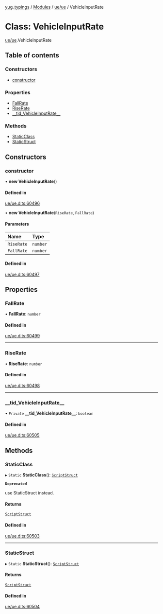 [yug_typings](../README.md) / [Modules](../modules.md) / [ue/ue](../modules/ue_ue.md) / VehicleInputRate

# Class: VehicleInputRate

[ue/ue](../modules/ue_ue.md).VehicleInputRate

## Table of contents

### Constructors

- [constructor](ue_ue.VehicleInputRate.md#constructor)

### Properties

- [FallRate](ue_ue.VehicleInputRate.md#fallrate)
- [RiseRate](ue_ue.VehicleInputRate.md#riserate)
- [\_\_tid\_VehicleInputRate\_\_](ue_ue.VehicleInputRate.md#__tid_vehicleinputrate__)

### Methods

- [StaticClass](ue_ue.VehicleInputRate.md#staticclass)
- [StaticStruct](ue_ue.VehicleInputRate.md#staticstruct)

## Constructors

### constructor

• **new VehicleInputRate**()

#### Defined in

[ue/ue.d.ts:60496](https://github.com/YugMetaverse/yug_typings/blob/25cad34/ue/ue.d.ts#L60496)

• **new VehicleInputRate**(`RiseRate`, `FallRate`)

#### Parameters

| Name | Type |
| :------ | :------ |
| `RiseRate` | `number` |
| `FallRate` | `number` |

#### Defined in

[ue/ue.d.ts:60497](https://github.com/YugMetaverse/yug_typings/blob/25cad34/ue/ue.d.ts#L60497)

## Properties

### FallRate

• **FallRate**: `number`

#### Defined in

[ue/ue.d.ts:60499](https://github.com/YugMetaverse/yug_typings/blob/25cad34/ue/ue.d.ts#L60499)

___

### RiseRate

• **RiseRate**: `number`

#### Defined in

[ue/ue.d.ts:60498](https://github.com/YugMetaverse/yug_typings/blob/25cad34/ue/ue.d.ts#L60498)

___

### \_\_tid\_VehicleInputRate\_\_

• `Private` **\_\_tid\_VehicleInputRate\_\_**: `boolean`

#### Defined in

[ue/ue.d.ts:60505](https://github.com/YugMetaverse/yug_typings/blob/25cad34/ue/ue.d.ts#L60505)

## Methods

### StaticClass

▸ `Static` **StaticClass**(): [`ScriptStruct`](ue_ue.ScriptStruct.md)

**`Deprecated`**

use StaticStruct instead.

#### Returns

[`ScriptStruct`](ue_ue.ScriptStruct.md)

#### Defined in

[ue/ue.d.ts:60503](https://github.com/YugMetaverse/yug_typings/blob/25cad34/ue/ue.d.ts#L60503)

___

### StaticStruct

▸ `Static` **StaticStruct**(): [`ScriptStruct`](ue_ue.ScriptStruct.md)

#### Returns

[`ScriptStruct`](ue_ue.ScriptStruct.md)

#### Defined in

[ue/ue.d.ts:60504](https://github.com/YugMetaverse/yug_typings/blob/25cad34/ue/ue.d.ts#L60504)
